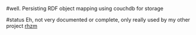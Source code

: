 #well.
Persisting RDF object mapping using couchdb for storage

#status
Eh, not very documented or complete, only really used by my other project [rhzm](http://github.com/krl/rhzm)
